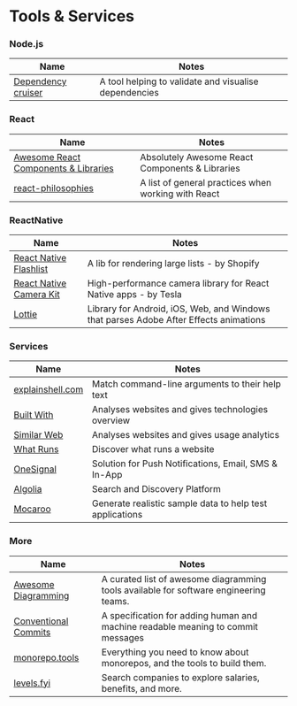 # Tools & Services

### Node.js
| Name | Notes |
| --------- | --------- |
| [Dependency cruiser](https://github.com/sverweij/dependency-cruiser) | A tool helping to validate and visualise dependencies |

### React
| Name | Notes |
| --------- | --------- |
| [Awesome React Components & Libraries](https://github.com/brillout/awesome-react-components) | Absolutely Awesome React Components & Libraries |
| [react-philosophies](https://github.com/mithi/react-philosophies) | A list of general practices when working with React |

### ReactNative
| Name | Notes |
| --------- | --------- |
| [React Native Flashlist](https://shopify.github.io/flash-list/) | A lib for rendering large lists - by Shopify |®
| [React Native Camera Kit](https://github.com/teslamotors/react-native-camera-kit) | High-performance camera library for React Native apps - by Tesla |
| [Lottie](https://airbnb.io/lottie/#/) | Library for Android, iOS, Web, and Windows that parses Adobe After Effects animations |

### Services
| Name | Notes |
| --------- | --------- |
| [explainshell.com](https://github.com/idank/explainshell) | Match command-line arguments to their help text |
| [Built With](https://builtwith.com/) | Analyses websites and gives technologies overview |
| [Similar Web](https://www.similarweb.com/) | Analyses websites and gives usage analytics |
| [What Runs](https://www.whatruns.com/) | Discover what runs a website |
| [OneSignal](https://onesignal.com/) | Solution for Push Notifications, Email, SMS & In-App |
| [Algolia](https://www.algolia.com/) | Search and Discovery Platform |
| [Mocaroo](https://www.mockaroo.com/) | Generate realistic sample data to help test applications |

### More
| Name | Notes |
| --------- | --------- |
| [Awesome Diagramming](https://github.com/shubhamgrg04/awesome-diagramming) | A curated list of awesome diagramming tools available for software engineering teams. |
| [Conventional Commits](https://www.conventionalcommits.org/en/v1.0.0/) | A specification for adding human and machine readable meaning to commit messages |
| [monorepo.tools](https://monorepo.tools/#what-is-a-monorepo) | Everything you need to know about monorepos, and the tools to build them. |
| [levels.fyi](https://www.levels.fyi/) | Search companies to explore salaries, benefits, and more. |
